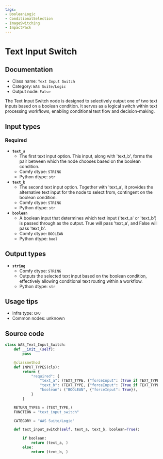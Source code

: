 ```yaml
---
tags:
- BooleanLogic
- ConditionalSelection
- ImageSwitching
- ImpactPack
---
```


# Text Input Switch
## Documentation
- Class name: `Text Input Switch`
- Category: `WAS Suite/Logic`
- Output node: `False`

The Text Input Switch node is designed to selectively output one of two text inputs based on a boolean condition. It serves as a logical switch within text processing workflows, enabling conditional text flow and decision-making.
## Input types
### Required
- **`text_a`**
    - The first text input option. This input, along with 'text_b', forms the pair between which the node chooses based on the boolean condition.
    - Comfy dtype: `STRING`
    - Python dtype: `str`
- **`text_b`**
    - The second text input option. Together with 'text_a', it provides the alternative text input for the node to select from, contingent on the boolean condition.
    - Comfy dtype: `STRING`
    - Python dtype: `str`
- **`boolean`**
    - A boolean input that determines which text input ('text_a' or 'text_b') is passed through as the output. True will pass 'text_a', and False will pass 'text_b'.
    - Comfy dtype: `BOOLEAN`
    - Python dtype: `bool`
## Output types
- **`string`**
    - Comfy dtype: `STRING`
    - Outputs the selected text input based on the boolean condition, effectively allowing conditional text routing within a workflow.
    - Python dtype: `str`
## Usage tips
- Infra type: `CPU`
- Common nodes: unknown


## Source code
```python
class WAS_Text_Input_Switch:
    def __init__(self):
        pass

    @classmethod
    def INPUT_TYPES(cls):
        return {
            "required": {
                "text_a": (TEXT_TYPE, {"forceInput": (True if TEXT_TYPE == 'STRING' else False)}),
                "text_b": (TEXT_TYPE, {"forceInput": (True if TEXT_TYPE == 'STRING' else False)}),
                "boolean": ("BOOLEAN", {"forceInput": True}),
            }
        }

    RETURN_TYPES = (TEXT_TYPE,)
    FUNCTION = "text_input_switch"

    CATEGORY = "WAS Suite/Logic"

    def text_input_switch(self, text_a, text_b, boolean=True):

        if boolean:
            return (text_a, )
        else:
            return (text_b, )

```
